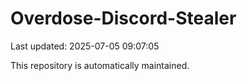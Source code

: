 # Overdose-Discord-Stealer

Last updated: 2025-07-05 09:07:05

This repository is automatically maintained.
